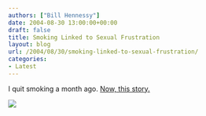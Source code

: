 ```yaml
---
authors: ["Bill Hennessy"]
date: 2004-08-30 13:00:00+00:00
draft: false
title: Smoking Linked to Sexual Frustration
layout: blog
url: /2004/08/30/smoking-linked-to-sexual-frustration/
categories:
- Latest
---
```


I quit smoking a month ago. [Now, this story.](https://news.bbc.co.uk/2/hi/asia-pacific/3611666.stm)




![](https://blog.billhennessy.com/aggbug.aspx?PostID=608)

